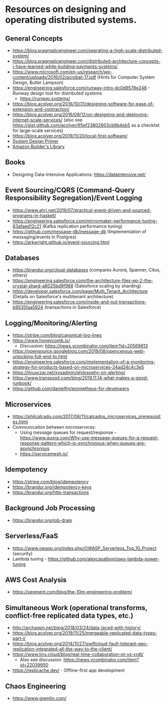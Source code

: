# Resources on designing and operating distributed systems.

## General Concepts
- https://blog.pragmaticengineer.com/operating-a-high-scale-distributed-system/
- https://blog.pragmaticengineer.com/distributed-architecture-concepts-i-have-learned-while-building-payments-systems/
- https://www.microsoft.com/en-us/research/wp-content/uploads/2016/02/acrobat-17.pdf (Hints for Computer System Design, Butler Lampson)
- https://engineering.salesforce.com/runway-intro-dc0d9578e248 - Runway design tool for distributed systems
  - https://runway.systems/
- https://blog.acolyer.org/2016/10/31/designing-software-for-ease-of-extension-and-contraction/
- https://blog.acolyer.org/2016/09/12/on-designing-and-deploying-internet-scale-services/ (also see https://gist.github.com/acolyer/95ef23802803cb8b4eb5 as a checklist for large-scale services)
- https://blog.acolyer.org/2019/11/20/local-first-software/
- [System Design Primer](https://github.com/donnemartin/system-design-primer)
- [Amazon Builder's Library](https://aws.amazon.com/builders-library/)


## Books
- Designing Data-Intensive Applications: https://dataintensive.net/


## Event Sourcing/CQRS (Command-Query Responsibility Segregation)/Event Logging
- https://www.ahri.net/2019/07/practical-event-driven-and-sourced-programs-in-haskell/
- https://engineering.salesforce.com/mirrormaker-performance-tuning-63afaed12c21 (Kafka replication performance tuning)
- https://github.com/message-db/message-db (Implementation of messaging/events in Postgres)
- https://arkwright.github.io/event-sourcing.html


## Databases
- https://brandur.org/cloud-databases (compares Aurora, Spanner, Citus, others)
- https://engineering.salesforce.com/the-architecture-files-ep-2-the-crystal-shard-a6025bd9f968 (Salesforce scaling by sharding)
- https://developer.salesforce.com/page/Multi_Tenant_Architecture (Details on Salesforce's multitenant architecture)
- https://engineering.salesforce.com/inside-and-out-transactions-b9535faa5924 (transactions in Salesforce)


## Logging/Monitoring/Alerting
- https://stripe.com/blog/canonical-log-lines
- https://www.honeycomb.io/
  - Discussion: https://news.ycombinator.com/item?id=20569813
- https://opensource.googleblog.com/2019/08/opencensus-web-unlocking-full-end-to.html
- https://engineering.salesforce.com/implementation-of-a-monitoring-strategy-for-products-based-on-microservices-24ad24c4c3e5
- https://linuxczar.net/sysadmin/philosophy-on-alerting/
- https://www.transposit.com/blog/2019.11.14-what-makes-a-good-runbook/
- https://github.com/danielfm/prometheus-for-developers


## Microservices
- https://philcalcado.com/2017/06/11/calcados_microservices_prerequisites.html
- Communication between microservices:
  - Using message queues for request/response - https://www.quora.com/Why-use-message-queues-for-a-request-response-pattern-which-is-synchronous-when-queues-are-asynchronous
  - https://servicemesh.io/


## Idempotency
- https://stripe.com/blog/idempotency
- https://brandur.org/idempotency-keys
- https://brandur.org/http-transactions


## Background Job Processing
- https://brandur.org/job-drain


## Serverless/FaaS
- https://www.owasp.org/index.php/OWASP_Serverless_Top_10_Project (security)
- Lambda tuning - https://github.com/alexcasalboni/aws-lambda-power-tuning


## AWS Cost Analysis
- https://segment.com/blog/the-10m-engineering-problem/


## Simultaneous Work (operational transforms, conflict-free replicated data types, etc.)
- http://archagon.net/blog/2018/03/24/data-laced-with-history/
- https://blog.acolyer.org/2019/11/25/mergeable-replicated-data-types-part-i/
- https://blog.acolyer.org/2014/11/27/swiftcloud-fault-tolerant-geo-replication-integrated-all-the-way-to-the-client/
- https://www.tiny.cloud/blog/real-time-collaboration-ot-vs-crdt/
  - Also see discussion: https://news.ycombinator.com/item?id=22039950
- https://replicache.dev/ - Offline-first app development


## Chaos Engineering
- https://www.gremlin.com/

